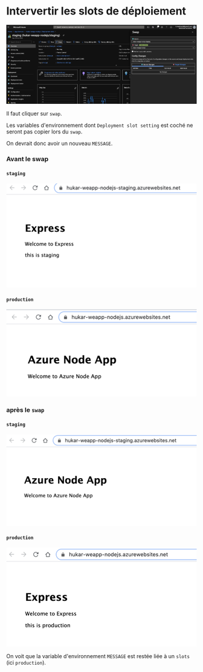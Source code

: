 # Intervertir les slots de déploiement

<img src="assets/Screenshot 2020-07-16 at 11.51.53.png" alt="Screenshot 2020-07-16 at 11.51.53" style="zoom:50%;" />

Il faut cliquer sur `swap`.

Les variables d'environnement dont `Deployment slot setting` est coché ne seront pas copier lors du `swap`.

On devrait donc avoir un nouveau `MESSAGE`.

### Avant le swap

#### `staging`

<img src="assets/Screenshot 2020-07-16 at 11.54.19.png" alt="Screenshot 2020-07-16 at 11.54.19" style="zoom:50%;" />

#### `production`

<img src="assets/Screenshot 2020-07-16 at 11.54.43.png" alt="Screenshot 2020-07-16 at 11.54.43" style="zoom:50%;" />

### après le `swap`

#### `staging`

<img src="assets/Screenshot 2020-07-16 at 11.58.07.png" alt="Screenshot 2020-07-16 at 11.58.07" style="zoom:50%;" />

#### `production`

<img src="assets/Screenshot 2020-07-16 at 11.58.28.png" alt="Screenshot 2020-07-16 at 11.58.28" style="zoom:50%;" />

On voit que la variable d'environnement `MESSAGE` est restée liée à un `slots` (ici `production`). 

